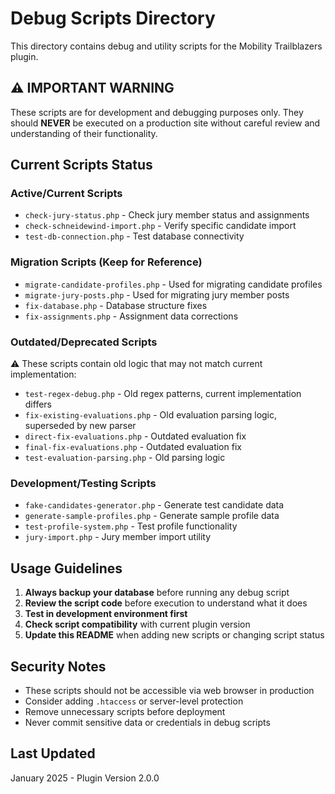 # Debug Scripts Directory

This directory contains debug and utility scripts for the Mobility Trailblazers plugin.

## ⚠️ IMPORTANT WARNING

These scripts are for development and debugging purposes only. They should **NEVER** be executed on a production site without careful review and understanding of their functionality.

## Current Scripts Status

### Active/Current Scripts
- `check-jury-status.php` - Check jury member status and assignments
- `check-schneidewind-import.php` - Verify specific candidate import
- `test-db-connection.php` - Test database connectivity

### Migration Scripts (Keep for Reference)
- `migrate-candidate-profiles.php` - Used for migrating candidate profiles
- `migrate-jury-posts.php` - Used for migrating jury member posts
- `fix-database.php` - Database structure fixes
- `fix-assignments.php` - Assignment data corrections

### Outdated/Deprecated Scripts
⚠️ These scripts contain old logic that may not match current implementation:
- `test-regex-debug.php` - Old regex patterns, current implementation differs
- `fix-existing-evaluations.php` - Old evaluation parsing logic, superseded by new parser
- `direct-fix-evaluations.php` - Outdated evaluation fix
- `final-fix-evaluations.php` - Outdated evaluation fix
- `test-evaluation-parsing.php` - Old parsing logic

### Development/Testing Scripts
- `fake-candidates-generator.php` - Generate test candidate data
- `generate-sample-profiles.php` - Generate sample profile data
- `test-profile-system.php` - Test profile functionality
- `jury-import.php` - Jury member import utility

## Usage Guidelines

1. **Always backup your database** before running any debug script
2. **Review the script code** before execution to understand what it does
3. **Test in development environment first**
4. **Check script compatibility** with current plugin version
5. **Update this README** when adding new scripts or changing script status

## Security Notes

- These scripts should not be accessible via web browser in production
- Consider adding `.htaccess` or server-level protection
- Remove unnecessary scripts before deployment
- Never commit sensitive data or credentials in debug scripts

## Last Updated
January 2025 - Plugin Version 2.0.0